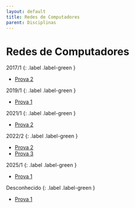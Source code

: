 ```yaml
---
layout: default
title: Redes de Computadores
parent: Disciplinas
---
```


# Redes de Computadores

2017/1
{: .label .label-green }

- [Prova 2](2017/1/prova2.pdf)

2019/1
{: .label .label-green }

- [Prova 1](2019/1/prova1.pdf)

2021/1
{: .label .label-green }

- [Prova 2](2021/1/prova2.pdf)

2022/2
{: .label .label-green }

- [Prova 2](2022/2/prova2.pdf)
- [Prova 3](2022/2/prova3.pdf)

2025/1
{: .label .label-green }

- [Prova 1](2025/1/prova1.pdf)

Desconhecido
{: .label .label-green }

- [Prova 1](desconhecido/prova1.pdf)
